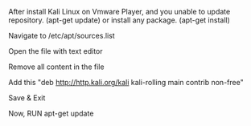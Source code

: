 After install Kali Linux on Vmware Player, and you unable to update repository. (apt-get update) or install any package. (apt-get install) 

Navigate to  /etc/apt/sources.list

Open the file with text editor

Remove all content in the file

Add this "deb http://http.kali.org/kali kali-rolling main contrib non-free" 

Save & Exit

Now, RUN apt-get update
